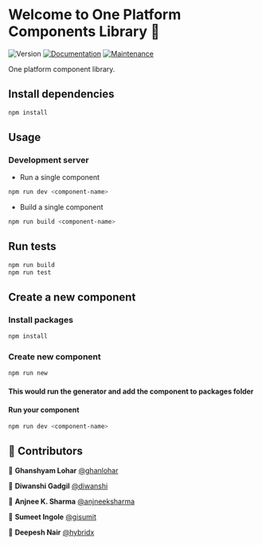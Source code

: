 # Welcome to One Platform Components Library 👋

![Version](https://img.shields.io/badge/version-1.0.0-blue.svg?cacheSeconds=2592000)
[![Documentation](https://img.shields.io/badge/documentation-yes-brightgreen.svg)](https://github.com/1-Platform/op-components#readme)
[![Maintenance](https://img.shields.io/badge/Maintained%3F-yes-green.svg)](https://github.com/1-Platform/op-components/graphs/commit-activity)

One platform component library.

## Install dependencies

```sh
npm install
```

## Usage

### Development server

- Run a single component 

```sh
npm run dev <component-name>
```

- Build a single component

```sh
npm run build <component-name>
```

## Run tests

```sh
npm run build
npm run test
```

## Create a new component

### Install packages
```bash
npm install
```

### Create new component
```bash
npm run new
```
#### This would run the generator and add the component to packages folder


#### Run your component
```bash
npm run dev <component-name>
```


## 🤝 Contributors

👤 **Ghanshyam Lohar** [@ghanlohar](https://github.com/ghanlohar)

👤 **Diwanshi Gadgil** [@diwanshi](https://github.com/diwanshi)

👤 **Anjnee K. Sharma** [@anjneeksharma](https://github.com/anjneeksharma)

👤 **Sumeet Ingole** [@gisumit](https://github.com/gisumit)

👤 **Deepesh Nair** [@hybridx](https://github.com/hybridx)
